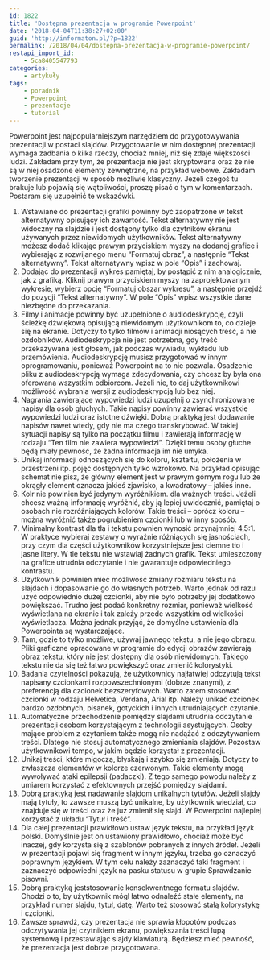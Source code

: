 ```yaml
---
id: 1822
title: 'Dostępna prezentacja w programie Powerpoint'
date: '2018-04-04T11:38:27+02:00'
guid: 'http://informaton.pl/?p=1822'
permalink: /2018/04/04/dostepna-prezentacja-w-programie-powerpoint/
restapi_import_id:
    - 5ca8405547793
categories:
    - artykuły
tags:
    - poradnik
    - Powerpoint
    - prezentacje
    - tutorial
---
```


Powerpoint jest najpopularniejszym narzędziem do przygotowywania prezentacji w postaci slajdów. Przygotowanie w nim dostępnej prezentacji wymaga zadbania o kilka rzeczy, chociaż mniej, niż się zdaje większości ludzi. Zakładam przy tym, że prezentacja nie jest skryptowana oraz że nie są w niej osadzone elementy zewnętrzne, na przykład webowe. Zakładam tworzenie prezentacji w sposób możliwie klasyczny. Jeżeli czegoś tu brakuje lub pojawią się wątpliwości, proszę pisać o tym w komentarzach. Postaram się uzupełnić te wskazówki.

1. Wstawiane do prezentacji grafiki powinny być zaopatrzone w tekst alternatywny opisujący ich zawartość. Tekst alternatywny nie jest widoczny na slajdzie i jest dostępny tylko dla czytników ekranu używanych przez niewidomych użytkowników. Tekst alternatywny możesz dodać klikając prawym przyciskiem myszy na dodanej grafice i wybierając z rozwijanego menu “Formatuj obraz”, a następnie “Tekst alternatywny”. Tekst alternatywny wpisz w pole “Opis” i zachowaj.
2. Dodając do prezentacji wykres pamiętaj, by postąpić z nim analogicznie, jak z grafiką. Kliknij prawym przyciskiem myszy na zaprojektowanym wykresie, wybierz opcję “Formatuj obszar wykresu”, a następnie przejdź do pozycji “Tekst alternatywny”. W pole “Opis” wpisz wszystkie dane niezbędne do przekazania.
3. Filmy i animacje powinny być uzupełnione o audiodeskrypcję, czyli ścieżkę dźwiękową opisującą niewidomym użytkownikom to, co dzieje się na ekranie. Dotyczy to tylko filmów i animacji niosących treść, a nie ozdobników. Audiodeskrypcja nie jest potrzebna, gdy treść przekazywana jest głosem, jak podczas wywiadu, wykładu lub przemówienia. Audiodeskrypcję musisz przygotować w innym oprogramowaniu, ponieważ Powerpoint na to nie pozwala. Osadzenie pliku z audiodeskrypcją wymaga zdecydowania, czy chcesz by była ona oferowana wszystkim odbiorcom. Jeżeli nie, to daj użytkownikowi możliwość wybrania wersji z audiodeskrypcją lub bez niej.
4. Nagrania zawierające wypowiedzi ludzi uzupełnij o zsynchronizowane napisy dla osób głuchych. Takie napisy powinny zawierać wszystkie wypowiedzi ludzi oraz istotne dźwięki. Dobrą praktyką jest dodawanie napisów nawet wtedy, gdy nie ma czego transkrybować. W takiej sytuacji napisy są tylko na początku filmu i zawierają informację w rodzaju “Ten film nie zawiera wypowiedzi”. Dzięki temu osoby głuche będą miały pewność, że żadna informacja im nie umyka.
5. Unikaj informacji odnoszących się do koloru, kształtu, położenia w przestrzeni itp. pojęć dostępnych tylko wzrokowo. Na przykład opisując schemat nie pisz, że główny element jest w prawym górnym rogu lub że okrągły element oznacza jakieś zjawisko, a kwadratowy – jakieś inne.
6. Kolr nie powinien być jedynym wyróżnikiem. dla ważnych treści. Jeżeli chcesz ważną informację wyróżnić, aby ją lepiej uwidocznić, pamiętaj o osobach nie rozróżniających kolorów. Takie treści – oprócz koloru – można wyróżnić także pogrubieniem czcionki lub w inny sposób.
7. Minimalny kontrast dla tła i tekstu pownien wynosić przynajmniej 4,5:1. W praktyce wybieraj zestawy o wyraźnie różniących się jasnościach, przy czym dla części użytkowników korzystniejsze jest ciemne tło i jasne litery. W tle tekstu nie wstawiaj żadnych grafik. Tekst umieszczony na grafice utrudnia odczytanie i nie gwarantuje odpowiedniego kontrastu.
8. Użytkownik powinien mieć możliwość zmiany rozmiaru tekstu na slajdach i dopasowanie go do własnych potrzeb. Warto jednak od razu użyć odpowiednio dużej czcionki, aby nie było potrzeby jej dodatkowo powiększać. Trudno jest podać konkretny rozmiar, ponieważ wielkość wyświetlana na ekranie i tak zależy przede wszystkim od wielkości wyświetlacza. Można jednak przyjąć, że domyślne ustawienia dla Powerpointa są wystarczające.
9. Tam, gdzie to tylko możliwe, używaj jawnego tekstu, a nie jego obrazu. Pliki graficzne opracowane w programie do edycji obrazów zawierają obraz tekstu, który nie jest dostępny dla osób niewidomych. Takiego tekstu nie da się też łatwo powiększyć oraz zmienić kolorystyki.
10. Badania czytelności pokazują, że użytkownicy najłatwiej odczytują tekst napisany czcionkami rozpowszechnionymi (dobrze znanymi), z preferencją dla czcionek bezszeryfowych. Warto zatem stosować czcionki w rodzaju Helvetica, Verdana, Arial itp. Należy unikać czcionek bardzo ozdobnych, pisanek, gotyckich i innych utrudniających czytanie.
11. Automatyczne przechodzenie pomiędzy slajdami utrudnia odczytanie prezentacji osobom korzystającym z technologii asystujących. Osoby mające problem z czytaniem także mogą nie nadążać z odczytywaniem treści. Dlatego nie stosuj automatycznego zmieniania slajdów. Pozostaw użytkownikowi tempo, w jakim będzie korzystał z prezentacji.
12. Unikaj treści, które migoczą, błyskają i szybko się zmieniają. Dotyczy to zwłaszcza elementów w kolorze czerwonym. Takie elementy mogą wywoływać ataki epilepsji (padaczki). Z tego samego powodu należy z umiarem korzystać z efektownych przejść pomiędzy slajdami.
13. Dobrą praktyką jest nadawanie slajdom unikalnych tytułów. Jeżeli slajdy mają tytuły, to zawsze muszą być unikalne, by użytkownik wiedział, co znajduje się w treści oraz że już zmienił się slajd. W Powerpoint najlepiej korzystać z układu “Tytuł i treść”.
14. Dla całej prezentacji prawidłowo ustaw język tekstu, na przykład język polski. Domyślnie jest on ustawiony prawidłowo, chociaż może być inaczej, gdy korzysta się z szablonów pobranych z innych źródeł. Jeżeli w prezentacji pojawi się fragment w innym języku, trzeba go oznaczyć poprawnym językiem. W tym celu należy zaznaczyć taki fragment i zaznaczyć odpowiedni język na pasku statusu w grupie Sprawdzanie pisowni.
15. Dobrą praktyką jeststosowanie konsekwentnego formatu slajdów. Chodzi o to, by użytkownik mógł łatwo odnaleźć stałe elementy, na przykład numer slajdu, tytuł, datę. Warto też stosować stałą kolorystykę i czcionki.
16. Zawsze sprawdź, czy prezentacja nie sprawia kłopotów podczas odczytywania jej czytnikiem ekranu, powiększania treści lupą systemową i przestawiając slajdy klawiaturą. Będziesz mieć pewność, że prezentacja jest dobrze przygotowana.
